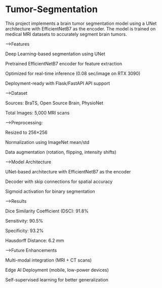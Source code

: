 # Tumor-Segmentation
This project implements a brain tumor segmentation model using a UNet architecture with EfficientNetB7 as the encoder. The model is trained on medical MRI datasets to accurately segment brain tumors.

-->Features

Deep Learning-based segmentation using UNet

Pretrained EfficientNetB7 encoder for feature extraction

Optimized for real-time inference (0.08 sec/image on RTX 3090)

Deployment-ready with Flask/FastAPI API support

-->Dataset

Sources: BraTS, Open Source Brain, PhysioNet

Total Images: 5,000 MRI scans

-->Preprocessing:

Resized to 256×256

Normalization using ImageNet mean/std

Data augmentation (rotation, flipping, intensity shifts)

-->Model Architecture

UNet-based architecture with EfficientNetB7 as the encoder

Decoder with skip connections for spatial accuracy

Sigmoid activation for binary segmentation

-->Results

Dice Similarity Coefficient (DSC): 91.8%

Sensitivity: 90.5%

Specificity: 93.2%

Hausdorff Distance: 6.2 mm

-->Future Enhancements

Multi-modal integration (MRI + CT scans)

Edge AI Deployment (mobile, low-power devices)

Self-supervised learning for better generalization

